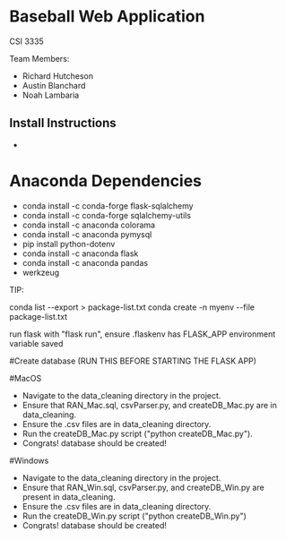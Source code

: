# Baseball Web Application
CSI 3335

Team Members:
* Richard Hutcheson
* Austin Blanchard
* Noah Lambaria


## Install Instructions
* 

# Anaconda Dependencies
* conda install -c conda-forge flask-sqlalchemy
* conda install -c conda-forge sqlalchemy-utils
* conda install -c anaconda colorama
* conda install -c anaconda pymysql
* pip install python-dotenv
* conda install -c anaconda flask
* conda install -c anaconda pandas
* werkzeug

TIP:

conda list --export > package-list.txt
conda create -n myenv --file package-list.txt

run flask with "flask run", ensure .flaskenv has FLASK_APP environment variable saved

#Create database (RUN THIS BEFORE STARTING THE FLASK APP)

#MacOS 
* Navigate to the data_cleaning directory in the project.
* Ensure that RAN_Mac.sql, csvParser.py, and createDB_Mac.py are in data_cleaning.
* Ensure the .csv files are in data_cleaning directory. 
* Run the createDB_Mac.py script ("python createDB_Mac.py").
* Congrats! database should be created!

#Windows
* Navigate to the data_cleaning directory in the project.
* Ensure that RAN_Win.sql, csvParser.py, and createDB_Win.py are present in data_cleaning.
* Ensure the .csv files are in data_cleaning directory.
* Run the createDB_Win.py script ("python createDB_Win.py")
* Congrats! database should be created!